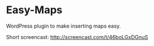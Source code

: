 Easy-Maps
=========

WordPress plugin to make inserting maps easy.

Short screencast: http://screencast.com/t/46boLGxDGnuS
